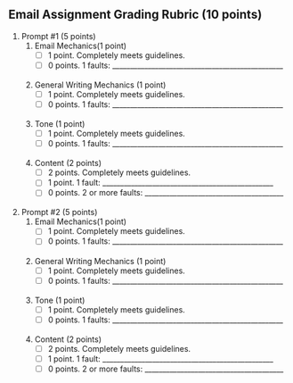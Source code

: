Email Assignment Grading Rubric (10 points)
-------

1. Prompt #1 (5 points)
    1. Email Mechanics(1 point)
        - [ ] 1 point. Completely meets guidelines.
        - [ ] 0 points. 1 faults: \_\_\_\_\_\_\_\_\_\_\_\_\_\_\_\_\_\_\_\_\_\_\_\_\_\_\_\_\_\_\_\_\_\_\_\_\_\_\__\_\_\_\_\_\_\_\_ <br> <br> 

    1. General Writing Mechanics (1 point)
        - [ ] 1 point. Completely meets guidelines.
        - [ ] 0 points. 1 faults: \_\_\_\_\_\_\_\_\_\_\_\_\_\_\_\_\_\_\_\_\_\_\_\_\_\_\_\_\_\_\_\_\_\_\_\_\_\_\__\_\_\_\_\_\_\_\_ <br> <br> 
    
    1. Tone (1 point)
        - [ ] 1 point. Completely meets guidelines.
        - [ ] 0 points. 1 faults: \_\_\_\_\_\_\_\_\_\_\_\_\_\_\_\_\_\_\_\_\_\_\_\_\_\_\_\_\_\_\_\_\_\_\_\_\_\_\__\_\_\_\_\_\_\_\_ <br> <br> 
    
    1. Content (2 points)
        - [ ] 2 points. Completely meets guidelines.
        - [ ] 1 point. 1 fault: \_\_\_\_\_\_\_\_\_\_\_\_\_\_\_\_\_\_\_\_\_\_\_\_\_\_\_\_\_\_\_\_\_\_\_\_\_\_\__\_\_\_\_\_\_\_\_
        - [ ] 0 points. 2 or more faults: \_\_\_\_\_\_\_\_\_\_\_\_\_\_\_\_\_\_\_\_\_\_\_\_\_\_\_\_\_\_\_\_\_\_\_\_\_\_\_  <br> <br> 

1. Prompt #2 (5 points)
    1. Email Mechanics(1 point)
        - [ ] 1 point. Completely meets guidelines.
        - [ ] 0 points. 1 faults: \_\_\_\_\_\_\_\_\_\_\_\_\_\_\_\_\_\_\_\_\_\_\_\_\_\_\_\_\_\_\_\_\_\_\_\_\_\_\__\_\_\_\_\_\_\_\_ <br> <br> 

    1. General Writing Mechanics (1 point)
        - [ ] 1 point. Completely meets guidelines.
        - [ ] 0 points. 1 faults: \_\_\_\_\_\_\_\_\_\_\_\_\_\_\_\_\_\_\_\_\_\_\_\_\_\_\_\_\_\_\_\_\_\_\_\_\_\_\__\_\_\_\_\_\_\_\_ <br> <br> 
    
    1. Tone (1 point)
        - [ ] 1 point. Completely meets guidelines.
        - [ ] 0 points. 1 faults: \_\_\_\_\_\_\_\_\_\_\_\_\_\_\_\_\_\_\_\_\_\_\_\_\_\_\_\_\_\_\_\_\_\_\_\_\_\_\__\_\_\_\_\_\_\_\_ <br> <br> 
    
    1. Content (2 points)
        - [ ] 2 points. Completely meets guidelines.
        - [ ] 1 point. 1 fault: \_\_\_\_\_\_\_\_\_\_\_\_\_\_\_\_\_\_\_\_\_\_\_\_\_\_\_\_\_\_\_\_\_\_\_\_\_\_\__\_\_\_\_\_\_\_\_
        - [ ] 0 points. 2 or more faults: \_\_\_\_\_\_\_\_\_\_\_\_\_\_\_\_\_\_\_\_\_\_\_\_\_\_\_\_\_\_\_\_\_\_\_\_\_\_\_  <br> <br> 